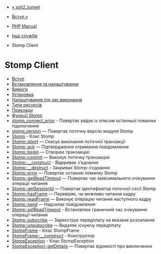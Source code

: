 - [« ssh2_tunnel](function.ssh2-tunnel.md)
- [Вступ »](intro.stomp.md)

- [PHP Manual](index.md)
- [Інші служби](refs.remote.other.md)
- Stomp Client

# Stomp Client

- [Вступ](intro.stomp.md)
- [Встановлення та налаштування](stomp.setup.md)
- [Вимоги](stomp.requirements.md)
- [Установка](stomp.installation.md)
- [Налаштування під час виконання](stomp.configuration.md)
- [Типи ресурсів](stomp.resources.md)
- [Приклади](stomp.examples.md)
- [Функції Stomp](ref.stomp.md)
- [stomp_connect_error](function.stomp-connect-error.md) -
Повертає рядок із описом останньої помилки підключення
- [stomp_version](function.stomp-version.md) — Повертає
поточну версію модуля Stomp
- [Stomp](class.stomp.md) - Клас Stomp
- [Stomp::abort](stomp.abort.md) — Скасує виконання поточної
транзакції
- [Stomp::ack](stomp.ack.md) — Підтвердження отримання повідомлення
- [Stomp::begin](stomp.begin.md) — Створює транзакцію
- [Stomp::commit](stomp.commit.md) — Виконує поточну
транзакцію
- [Stomp::\_\_construct](stomp.construct.md) - Відкриває
з'єднання
- [Stomp::\_\_destruct](stomp.destruct.md) - Закриває
Stomp-з'єднання
- [Stomp::error](stomp.error.md) — Повертає останню помилку
Stomp
- [Stomp::getReadTimeout](stomp.getreadtimeout.md) — Повертає
час максимального очікування операції читання
- [Stomp::getSessionId](stomp.getsessionid.md) — Повертає
ідентифікатор поточної сесії Stomp
- [Stomp::hasFrame](stomp.hasframe.md) — Перевіряє, чи можливо
читання кадру
- [Stomp::readFrame](stomp.readframe.md) — Виконує операцію
читання наступного кадру
- [Stomp::send](stomp.send.md) — Надсилає повідомлення
- [Stomp::setReadTimeout](stomp.setreadtimeout.md) -
Встановлює граничний час очікування операції читання
- [Stomp::subscribe](stomp.subscribe.md) — Зареєструє передплату
на вказане розсилання
- [Stomp::unsubscribe](stomp.unsubscribe.md) — Видаляє
існуючу передплату
- [StompFrame](class.stompframe.md) - Клас StompFrame
- [StompFrame::\_\_construct](stompframe.construct.md) -
Конструктор
- [StompException](class.stompexception.md) - Клас StompException
- [StompException::getDetails](stomp.getdetails.md) — Повертає
відомості про виключення

